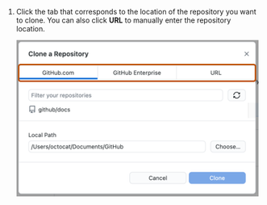 1. Click the tab that corresponds to the location of the repository you want to clone. You can also click **URL** to manually enter the repository location.

   ![Screenshot of the "Clone a repository" window. At the top of the window, tabs labeled "GitHub.com", "GitHub Enterprise" and "URL" are highlighted with an orange outline.](/assets/images/help/desktop/choose-repository-location-mac.png)